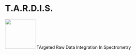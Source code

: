 # T.A.R.D.I.S.            
<img src="https://github.com/pablovgd/T.A.R.D.I.S./blob/main/tardis.png" width="100" height="100">
TArgeted Raw Data Integration In Spectrometry

